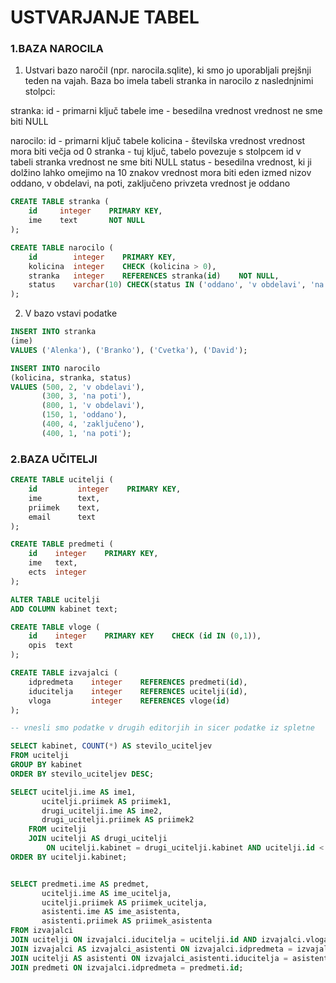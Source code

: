 # USTVARJANJE TABEL

### 1.BAZA NAROCILA

1. Ustvari bazo naročil (npr. narocila.sqlite), ki smo jo uporabljali prejšnji teden na vajah. Baza bo imela tabeli stranka in narocilo z naslednjnimi stolpci:

stranka:
id - primarni ključ tabele
ime - besedilna vrednost
vrednost ne sme biti NULL

narocilo:
id - primarni ključ tabele
kolicina - številska vrednost
vrednost mora biti večja od 0
stranka - tuj ključ, tabelo povezuje s stolpcem id v tabeli stranka
vrednost ne sme biti NULL
status - besedilna vrednost, ki ji dolžino lahko omejimo na 10 znakov
vrednost mora biti eden izmed nizov oddano, v obdelavi, na poti, zaključeno
privzeta vrednost je oddano

```sql
CREATE TABLE stranka (
    id     integer    PRIMARY KEY,
    ime    text       NOT NULL
);     

CREATE TABLE narocilo (
    id        integer    PRIMARY KEY,
    kolicina  integer    CHECK (kolicina > 0),
    stranka   integer    REFERENCES stranka(id)    NOT NULL,
    status    varchar(10) CHECK(status IN ('oddano', 'v obdelavi', 'na poti', 'zaključeno')) DEFAULT 'oddano'
);
```

2. V bazo vstavi podatke

```sql
INSERT INTO stranka
(ime)
VALUES ('Alenka'), ('Branko'), ('Cvetka'), ('David');

INSERT INTO narocilo
(kolicina, stranka, status)
VALUES (500, 2, 'v obdelavi'),
       (300, 3, 'na poti'),
       (800, 1, 'v obdelavi'),
       (150, 1, 'oddano'),
       (400, 4, 'zaključeno'),
       (400, 1, 'na poti');
```

### 2.BAZA UČITELJI
```sql
CREATE TABLE ucitelji (
    id         integer    PRIMARY KEY,
    ime        text,
    priimek    text,
    email      text 
);

CREATE TABLE predmeti (
    id    integer    PRIMARY KEY,
    ime   text,
    ects  integer
);

ALTER TABLE ucitelji 
ADD COLUMN kabinet text;

CREATE TABLE vloge (
    id    integer    PRIMARY KEY    CHECK (id IN (0,1)),
    opis  text
);

CREATE TABLE izvajalci (
    idpredmeta    integer    REFERENCES predmeti(id),
    iducitelja    integer    REFERENCES ucitelji(id),
    vloga         integer    REFERENCES vloge(id)
);

-- vnesli smo podatke v drugih editorjih in sicer podatke iz spletne

SELECT kabinet, COUNT(*) AS stevilo_uciteljev
FROM ucitelji
GROUP BY kabinet
ORDER BY stevilo_uciteljev DESC;

SELECT ucitelji.ime AS ime1, 
       ucitelji.priimek AS priimek1, 
       drugi_ucitelji.ime AS ime2, 
       drugi_ucitelji.priimek AS priimek2
    FROM ucitelji
    JOIN ucitelji AS drugi_ucitelji 
        ON ucitelji.kabinet = drugi_ucitelji.kabinet AND ucitelji.id < drugi_ucitelji.id
ORDER BY ucitelji.kabinet;


SELECT predmeti.ime AS predmet, 
       ucitelji.ime AS ime_ucitelja, 
       ucitelji.priimek AS priimek_ucitelja,
       asistenti.ime AS ime_asistenta, 
       asistenti.priimek AS priimek_asistenta
FROM izvajalci
JOIN ucitelji ON izvajalci.iducitelja = ucitelji.id AND izvajalci.vloga = 0
JOIN izvajalci AS izvajalci_asistenti ON izvajalci.idpredmeta = izvajalci_asistenti.idpredmeta AND izvajalci_asistenti.vloga = 1
JOIN ucitelji AS asistenti ON izvajalci_asistenti.iducitelja = asistenti.id
JOIN predmeti ON izvajalci.idpredmeta = predmeti.id;
```
